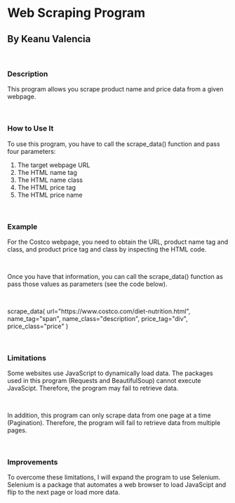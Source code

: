<h1>Web Scraping Program</h1>
<h2>By Keanu Valencia</h2>
<br>
<h3>Description</h3>
<p>This program allows you scrape product name and price data from a given webpage.</p>
<br>
<h3>How to Use It</h3>
<P>To use this program, you have to call the scrape_data() function and pass four parameters:</p>
<ol>
      <li>The target webpage URL</li>
      <li>The HTML name tag</li>
      <li>The HTML name class</li>
      <li>The HTML price tag</li>
      <li>The HTML price name</li>
</ol>
<br>
<h3>Example</h3>
<p>For the Costco webpage, you need to obtain the URL, product name tag and class, and product price tag and class by inspecting the HTML code.</p>
<br>
<P>Once you have that information, you can call the scrape_data() function as pass those values as parameters (see the code below).</P>
<br>
<P>scrape_data(
        url="https://www.costco.com/diet-nutrition.html", 
        name_tag="span", 
        name_class="description", 
        price_tag="div", 
        price_class="price"
    )</P>
<br>
<h3>Limitations</h3>
<P>Some websites use JavaScript to dynamically load data. The packages used in this program (Requests and BeautifulSoup) cannot execute JavaScipt. Therefore, the program may fail to retrieve data.</P><br>
<P>In addition, this program can only scrape data from one page at a time (Pagination). Therefore, the program will fail to retrieve data from multiple pages.</P>
<br>
<h3>Improvements</h3>
<P>To overcome these limitations, I will expand the program to use Selenium. Selenium is a package that automates a web browser to load JavaScipt and flip to the next page or load more data.</P>
